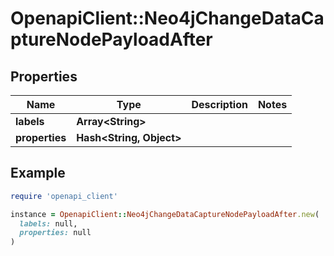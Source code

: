 # OpenapiClient::Neo4jChangeDataCaptureNodePayloadAfter

## Properties

| Name | Type | Description | Notes |
| ---- | ---- | ----------- | ----- |
| **labels** | **Array&lt;String&gt;** |  |  |
| **properties** | **Hash&lt;String, Object&gt;** |  |  |

## Example

```ruby
require 'openapi_client'

instance = OpenapiClient::Neo4jChangeDataCaptureNodePayloadAfter.new(
  labels: null,
  properties: null
)
```

